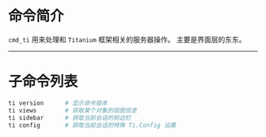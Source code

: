 # 命令简介 

`cmd_ti` 用来处理和 `Titanium` 框架相关的服务器操作。 主要是界面层的东东。

-------------------------------------------------------------
# 子命令列表
 
```bash
ti version      # 显示命令版本
ti views        # 获取某个对象的视图信息
ti sidebar      # 获取当前会话的侧边栏
ti config       # 获取当前会话的特殊 Ti.Config 设置            
```
